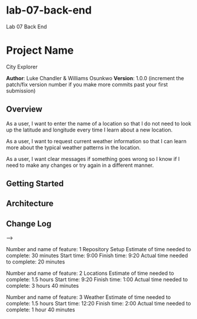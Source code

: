 # lab-07-back-end
Lab 07 Back End 

# Project Name
City Explorer

**Author**: Luke Chandler & Williams Osunkwo
**Version**: 1.0.0 (increment the patch/fix version number if you make more commits past your first submission)

## Overview

As a user, I want to enter the name of a location so that I do not need to look up the latitude and longitude every time I learn about a new location.

As a user, I want to request current weather information so that I can learn more about the typical weather patterns in the location.

As a user, I want clear messages if something goes wrong so I know if I need to make any changes or try again in a different manner.

## Getting Started
<!-- What are the steps that a user must take in order to build this app on their own machine and get it running? -->

## Architecture
<!-- Provide a detailed description of the application design. What technologies (languages, libraries, etc) you're using, and any other relevant design information. -->

## Change Log
<!-- Use this area to document the iterative changes made to your application as each feature is successfully implemented. Use time stamps. Here's an examples:

01-01-2001 4:59pm - Application now has a fully-functional express server, with a GET route for the location resource.

## Credits and Collaborations
<!-- Give credit (and a link) to other people or resources that helped you build this application. -->
-->

Number and name of feature: 1 Repository Setup
Estimate of time needed to complete: 30 minutes
Start time: 9:00
Finish time: 9:20
Actual time needed to complete: 20 minutes

Number and name of feature: 2 Locations
Estimate of time needed to complete: 1.5 hours
Start time: 9:20
Finish time: 1:00
Actual time needed to complete: 3 hours 40 minutes

Number and name of feature: 3 Weather
Estimate of time needed to complete: 1.5 hours
Start time: 12:20
Finish time: 2:00
Actual time needed to complete: 1 hour 40 minutes
